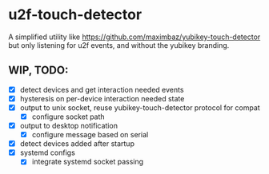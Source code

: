 # u2f-touch-detector

A simplified utility like https://github.com/maximbaz/yubikey-touch-detector but
only listening for u2f events, and without the yubikey branding.

## WIP, TODO:

 - [x] detect devices and get interaction needed events
 - [x] hysteresis on per-device interaction needed state
 - [x] output to unix socket, reuse yubikey-touch-detector protocol for compat
   - [x] configure socket path
 - [x] output to desktop notification
   - [x] configure message based on serial
 - [x] detect devices added after startup
 - [x] systemd configs
   - [x] integrate systemd socket passing
